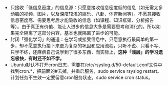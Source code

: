 - 只接收「低信息密度」的信息源：只愿意接收信息密度低的信息（如无需太多动脑的视频、图片，以及深度较浅的娱乐、八卦、体育新闻等），不愿意接收信息密度高、需要思考后才能吸收的信息（如课程、知识框架、分析报告等）。由于真正有价值、能让人进步的信息大多是需要思考和消化的，所以如果完全隔离了这部分内容，基本也就隔离了进步的可能。
- 封闭「强化学习」的通道：在学习或接受信息中，只愿意执行最简单的第一步，却不愿意执行接下来更为复杂的巩固和应用流程，只听不说、只看不写、只学不练，还麻痹自己说学到了很多东西，而实际上，**这种「浅层」的学习遗忘极快，有时还不如不学。**
- Ubuntu默认不打开cron日志，需要在/etc/rsyslog.d/50-default.conf文件中找到cron.*，把前面的#去掉，并重启服务，sudo service rsyslog restart。计划任务不生效一定要留意cron服务状态，sudo service cron status。

